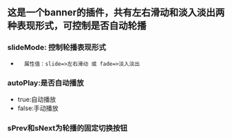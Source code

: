 ##     这是一个banner的插件，共有左右滑动和淡入淡出两种表现形式，可控制是否自动轮播

###    slideMode: 控制轮播表现形式
+       属性值：slide=>左右滑动 或 fade=>淡入淡出

###   autoPlay:是否自动播放
+   true:自动播放
+   false:手动播放

###    sPrev和sNext为轮播的<b>固定</b>切换按钮